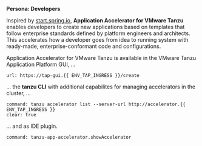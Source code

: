 **Persona: Developers**

Inspired by [start.spring.io](https://start.spring.io), **Application Accelerator for VMware Tanzu** enables developers to create new applications based on templates that follow enterprise standards defined by platform engineers and architects. This accelerates how a developer goes from idea to running system with ready-made, enterprise-conformant code and configurations.

Application Accelerator for VMware Tanzu is available in the VMware Tanzu Application Platform GUI, ...
```dashboard:open-url
url: https://tap-gui.{{ ENV_TAP_INGRESS }}/create
```
... the **tanzu CLI** with additional capabilites for managing accelerators in the cluster, ...
```terminal:execute
command: tanzu accelerator list --server-url http://accelerator.{{ ENV_TAP_INGRESS }}
clear: true
```
... and as IDE plugin.
```editor:execute-command
command: tanzu-app-accelerator.showAccelerator
```